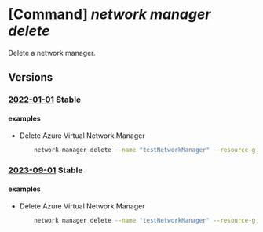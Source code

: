 # [Command] _network manager delete_

Delete a network manager.

## Versions

### [2022-01-01](/Resources/mgmt-plane/L3N1YnNjcmlwdGlvbnMve30vcmVzb3VyY2Vncm91cHMve30vcHJvdmlkZXJzL21pY3Jvc29mdC5uZXR3b3JrL25ldHdvcmttYW5hZ2Vycy97fQ==/2022-01-01.xml) **Stable**

<!-- mgmt-plane /subscriptions/{}/resourcegroups/{}/providers/microsoft.network/networkmanagers/{} 2022-01-01 -->

#### examples

- Delete Azure Virtual Network Manager
    ```bash
        network manager delete --name "testNetworkManager" --resource-group "rg1"
    ```

### [2023-09-01](/Resources/mgmt-plane/L3N1YnNjcmlwdGlvbnMve30vcmVzb3VyY2Vncm91cHMve30vcHJvdmlkZXJzL21pY3Jvc29mdC5uZXR3b3JrL25ldHdvcmttYW5hZ2Vycy97fQ==/2023-09-01.xml) **Stable**

<!-- mgmt-plane /subscriptions/{}/resourcegroups/{}/providers/microsoft.network/networkmanagers/{} 2023-09-01 -->

#### examples

- Delete Azure Virtual Network Manager
    ```bash
        network manager delete --name "testNetworkManager" --resource-group "rg1"
    ```
